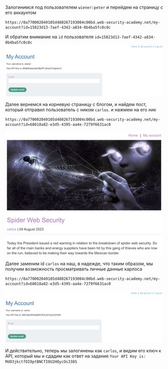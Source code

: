 Залогинимся под пользователем `wiener:peter` и перейдем на страницу с его аккаунтом
```
https://0a770002049105d480267193004c00bd.web-security-academy.net/my-account?id=15823d13-7aef-4342-a834-0b4ba5fc0c0c
```
И обратим внимание на `id` пользователя `id=15823d13-7aef-4342-a834-0b4ba5fc0c0c`
![img](https://github.com/adyatlove/PortSwiggerAcademy/blob/main/7.%20Access%20control/8.%20User%20ID%20controlled%20by%20request%20parameter%2C%20with%20unpredictable%20user%20IDs/pics%20for%20walktrough/1.png)

Далее вернемся на корневую страницу с блогом, и найдем пост, который отправил пользователь с ником `carlos`. и нажмем на его ник
```
https://0a770002049105d480267193004c00bd.web-security-academy.net/my-account?id=68018a82-e3d5-4395-aa4e-7279f6631ac0
```
![img](https://github.com/adyatlove/PortSwiggerAcademy/blob/main/7.%20Access%20control/8.%20User%20ID%20controlled%20by%20request%20parameter%2C%20with%20unpredictable%20user%20IDs/pics%20for%20walktrough/2.png)

Далее заменим id `carlos` на наш, в надежде, что таким образом, мы получим возможность просматривать личные данные карлоса
```
https://0a770002049105d480267193004c00bd.web-security-academy.net/my-account?id=68018a82-e3d5-4395-aa4e-7279f6631ac0
```
![img](https://github.com/adyatlove/PortSwiggerAcademy/blob/main/7.%20Access%20control/8.%20User%20ID%20controlled%20by%20request%20parameter%2C%20with%20unpredictable%20user%20IDs/pics%20for%20walktrough/3.png)

И действительно, теперь мы залогинены как `carlos`, и видим его ключ к API, который мы и сдадим как ответ на задание
`Your API Key is: MdO3jkctfDI0ptBNCfIOU2HOycOs338S`



